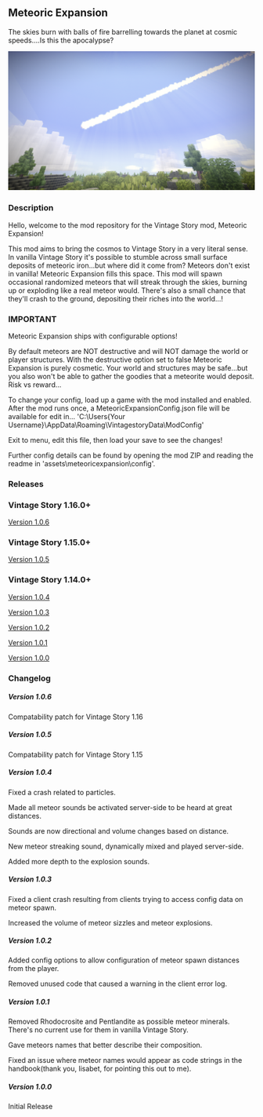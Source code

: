## Meteoric Expansion

The skies burn with balls of fire barrelling towards the planet at cosmic speeds....Is this the apocalypse?

![Screenshot](resources/images/Meteor.png)


### Description

Hello, welcome to the mod repository for the Vintage Story mod, Meteoric Expansion!

This mod aims to bring the cosmos to Vintage Story in a very literal sense. In vanilla Vintage Story it's possible to stumble across small surface deposits of meteoric iron...but where did it come from? Meteors don't exist in vanilla!
Meteoric Expansion fills this space. This mod will spawn occasional randomized meteors that will streak through the skies, burning up or exploding like a real meteor would. There's also a small chance that they'll crash to the ground, depositing their riches into the world...!


### IMPORTANT

Meteoric Expansion ships with configurable options! 

By default meteors are NOT destructive and will NOT damage the world or player structures. With the destructive option set to false Meteoric Expansion is purely cosmetic. 
Your world and structures may be safe...but you also won't be able to gather the goodies that a meteorite would deposit. Risk vs reward...  

To change your config, load up a game with the mod installed and enabled. After the mod runs once, a MeteoricExpansionConfig.json file will be available for edit in...
'C:\Users\{Your Username}\AppData\Roaming\VintagestoryData\ModConfig'

Exit to menu, edit this file, then load your save to see the changes!

Further config details can be found by opening the mod ZIP and reading the readme in 'assets\meteoricexpansion\config\'.


### Releases

### Vintage Story 1.16.0+
[Version 1.0.6](https://github.com/TaskaRaine/Meteoric-Expansion/releases/download/1.0.6/MeteoricExpansion_v1.0.6.zip)

### Vintage Story 1.15.0+
[Version 1.0.5](https://github.com/TaskaRaine/Meteoric-Expansion/releases/download/1.0.5/MeteoricExpansion_v1.0.5.zip)

### Vintage Story 1.14.0+
[Version 1.0.4](https://github.com/TaskaRaine/Meteoric-Expansion/releases/download/1.0.4/MeteoricExpansion_v1.0.4.zip)

[Version 1.0.3](https://github.com/TaskaRaine/Meteoric-Expansion/releases/download/1.0.3/MeteoricExpansion_v1.0.3.zip)

[Version 1.0.2](https://github.com/TaskaRaine/Meteoric-Expansion/releases/download/1.0.2/MeteoricExpansion_v1.0.2.zip)

[Version 1.0.1](https://github.com/TaskaRaine/Meteoric-Expansion/releases/download/1.0.1/MeteoricExpansion_v1.0.1.zip)

[Version 1.0.0](https://github.com/TaskaRaine/Meteoric-Expansion/releases/download/1.0.0/MeteoricExpansion_v1.0.0.zip)


### Changelog

##### Version 1.0.6
Compatability patch for Vintage Story 1.16

##### Version 1.0.5
Compatability patch for Vintage Story 1.15

##### Version 1.0.4
Fixed a crash related to particles.

Made all meteor sounds be activated server-side to be heard at great distances.

Sounds are now directional and volume changes based on distance. 

New meteor streaking sound, dynamically mixed and played server-side.

Added more depth to the explosion sounds.

##### Version 1.0.3
Fixed a client crash resulting from clients trying to access config data on meteor spawn.

Increased the volume of meteor sizzles and meteor explosions.

##### Version 1.0.2
Added config options to allow configuration of meteor spawn distances from the player.

Removed unused code that caused a warning in the client error log.

##### Version 1.0.1
Removed Rhodocrosite and Pentlandite as possible meteor minerals. There's no current use for them in vanilla Vintage Story.

Gave meteors names that better describe their composition.

Fixed an issue where meteor names would appear as code strings in the handbook(thank you, lisabet, for pointing this out to me).

##### Version 1.0.0
Initial Release
